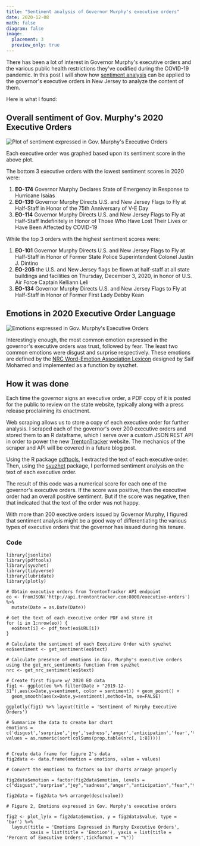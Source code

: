```yaml
---
title: "Sentiment analysis of Governor Murphy's executive orders"
date: 2020-12-08
math: false
diagram: false
image:
  placement: 3
  preview_only: true
---
```


There has been a lot of interest in Governor Murphy's executive orders and the various public health restrictions they've codified during the COVID-19 pandemic. In this post I will show how [sentiment analysis](https://monkeylearn.com/sentiment-analysis/) can be applied to the governor's executive orders in New Jersey to analyze the content of them.

Here is what I found:

## Overall sentiment of Gov. Murphy's 2020 Executive Orders

![Plot of sentiment expressed in Gov. Murphy's Executive Orders](/media/eosentiment.png)

Each executive order was graphed based upon its sentiment score in the above plot.

The bottom 3 executive orders with the lowest sentiment scores in 2020 were: 

1.  **EO-174** Governor Murphy Declares State of Emergency in Response to Hurricane Isaias
2. **EO-139** Governor Murphy Directs U.S. and New Jersey Flags to Fly at Half-Staff in Honor of the 75th Anniversary of V-E Day
3. **EO-114** Governor Murphy Directs U.S. and New Jersey Flags to Fly at Half-Staff Indefinitely in Honor of Those Who Have Lost Their Lives or Have Been Affected by COVID-19

While the top 3 orders with the highest sentiment scores were:

1. **EO-101** Governor Murphy Directs U.S. and New Jersey Flags to Fly at Half-Staff in Honor of Former State Police Superintendent Colonel Justin J. Dintino
2. **EO-205** the U.S. and New Jersey flags be flown at half-staff at all state buildings and facilities on Thursday, December 3, 2020, in honor of U.S. Air Force Captain Kelliann Leli
3. **EO-134** Governor Murphy Directs U.S. and New Jersey Flags to Fly at Half-Staff in Honor of Former First Lady Debby Kean

## Emotions in 2020 Executive Order Language

![Emotions expressed in Gov. Murphy's Executive Orders](/media/emotions.png)

Interestingly enough, the most common emotion expressed in the governor's executive orders was trust, followed by fear. The least two common emotions were disgust and surprise respectively. These emotions are defined by the [NRC Word-Emotion Association Lexicon](https://saifmohammad.com/WebPages/NRC-Emotion-Lexicon.htm) designed by Saif Mohamed and implemented as a function by syuzhet.

## How it was done

Each time the governor signs an executive order, a PDF copy of it is posted for the public to review on the state website, typically along with a press release proclaiming its enactment.

Web scraping allows us to store a copy of each executive order for further analysis. I scraped each of the governor's over 200 executive orders and stored them to an R dataframe, which I serve over a custom JSON REST API in order to power the new [TrentonTracker](https://trentontracker.com) website. The mechanics of the scraper and API will be covered in a future blog post.

Using the R package [pdftools](https://ropensci.org/blog/2016/03/01/pdftools-and-jeroen/), I extracted the text of each executive order. Then, using the [syuzhet](https://cran.r-project.org/web/packages/syuzhet/vignettes/syuzhet-vignette.html) package, I performed sentiment analysis on the text of each executive order.

The result of this code was a numerical score for each one of the governor's executive orders. If the score was positive, then the executive order had an overall positive sentiment. But if the score was negative, then that indicated that the text of the order was not happy.

With more than 200 exective orders issued by Governor Murphy, I figured that sentiment analysis might be a good way of differentiating the various types of executive orders that the governor has issued during his tenure. 



### Code
```{r}
library(jsonlite)
library(pdftools)
library(syuzhet)
library(tidyverse)
library(lubridate)
library(plotly)

# Obtain executive orders from TrentonTracker API endpoint
eo <- fromJSON('http://api.trentontracker.com:8000/executive-orders') %>% 
  mutate(Date = as.Date(Date)) 

# Get the text of each executive order PDF and store it
for (i in 1:nrow(eo)) {
  eo$text[i] <- pdf_text(eo$URL[i])
}

# Calculate the sentiment of each Executive Order with syuzhet
eo$sentiment <- get_sentiment(eo$text)

# Calculate presence of emotions in Gov. Murphy's executive orders using the get_nrc_sentiments function from syuzhet
nrc <- get_nrc_sentiment(eo$text)

# Create first figure w/ 2020 EO data
fig1 <- ggplot(eo %>% filter(Date > "2019-12-31"),aes(x=Date,y=sentiment, color = sentiment)) + geom_point() +
  geom_smooth(aes(x=Date,y=sentiment),method=lm, se=FALSE) 

ggplotly(fig1) %>% layout(title = 'Sentiment of Murphy Executive Orders')

# Summarize the data to create bar chart
emotions = c('disgust','surprise','joy','sadness','anger','anticipation','fear','trust')
values = as.numeric(sort(colSums(prop.table(nrc[, 1:8]))))


# Create data frame for figure 2's data
fig2data <- data.frame(emotion = emotions, value = values)

# Convert the emotions to factors so bar charts arrange properly

fig2data$emotion = factor(fig2data$emotion, levels = c("disgust","surprise","joy","sadness","anger","anticipation","fear","trust"))

fig2data = fig2data %>% arrange(desc(value))

# Figure 2, Emotions expressed in Gov. Murphy's executive orders

fig2 <- plot_ly(x = fig2data$emotion, y = fig2data$value, type = 'bar') %>% 
  layout(title = 'Emotions Expressed in Murphy Executive Orders', 
         xaxis = list(title = 'Emotion'), yaxis = list(title = 'Percent of Executive Orders',tickformat = "%"))
```